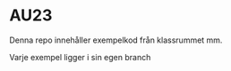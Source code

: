 # AU23

Denna repo innehåller exempelkod från klassrummet mm.

Varje exempel ligger i sin egen branch
